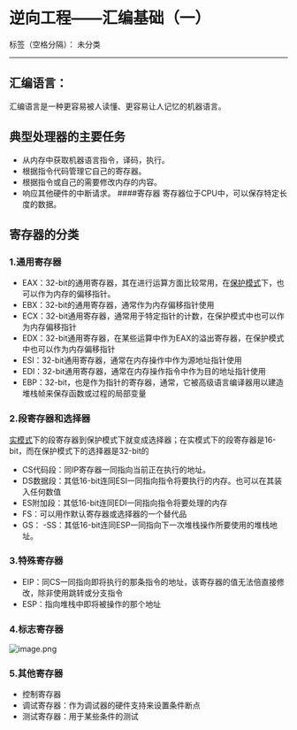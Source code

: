 # 逆向工程——汇编基础（一）

标签（空格分隔）： 未分类

---


## 汇编语言：
汇编语言是一种更容易被人读懂、更容易让人记忆的机器语言。

## 典型处理器的主要任务
- 从内存中获取机器语言指令，译码，执行。
- 根据指令代码管理它自己的寄存器。
- 根据指令或自己的需要修改内存的内容。
- 响应其他硬件的中断请求。
####寄存器
寄存器位于CPU中，可以保存特定长度的数据。

## 寄存器的分类

### 1.通用寄存器
- EAX：32-bit的通用寄存器，其在进行运算方面比较常用，在[保护模式](https://zh.wikipedia.org/wiki/%E4%BF%9D%E8%AD%B7%E6%A8%A1%E5%BC%8F)下，也可以作为内存的偏移指针。
- EBX：32-bit的通用寄存器，通常作为内存偏移指针使用
- ECX：32-bit通用寄存器，通常用于特定指针的计数，在保护模式中也可以作为内存偏移指针
- EDX：32-bit通用寄存器，在某些运算中作为EAX的溢出寄存器，在保护模式中也可以作为内存偏移指针
- ESI：32-bit通用寄存器，通常在内存操作中作为源地址指针使用
- EDI：32-bit通用寄存器，通常在内存操作指令中作为目的地址指针使用
- EBP：32-bit，也是作为指针的寄存器，通常，它被高级语言编译器用以建造堆栈帧来保存函数或过程的局部变量

### 2.段寄存器和选择器
[实模式](https://zh.wikipedia.org/wiki/%E7%9C%9F%E5%AF%A6%E6%A8%A1%E5%BC%8F)下的段寄存器到保护模式下就变成选择器；在实模式下的段寄存器是16-bit，而在保护模式下的选择器是32-bit的
- CS代码段：同IP寄存器一同指向当前正在执行的地址。
- DS数据段：其低16-bit连同ESI一同指向指令将要执行的内存。也可以在其装入任何数值
- ES附加段：其低16-bit连同EDI一同指向指令将要处理的内存
- FS：可以用作默认寄存器或选择器的一个替代品
- GS：
-SS：其低16-bit连同ESP一同指向下一次堆栈操作所要使用的堆栈地址。

### 3.特殊寄存器
- EIP：同CS一同指向即将执行的那条指令的地址，该寄存器的值无法倍直接修改，除非使用跳转或分支指令
- ESP：指向堆栈中即将被操作的那个地址

### 4.标志寄存器

![image.png](http://upload-images.jianshu.io/upload_images/9168578-c401d6194ab1f11b.png?imageMogr2/auto-orient/strip%7CimageView2/2/w/1240)


### 5.其他寄存器
- 控制寄存器
- 调试寄存器：作为调试器的硬件支持来设置条件断点
- 测试寄存器：用于某些条件的测试
